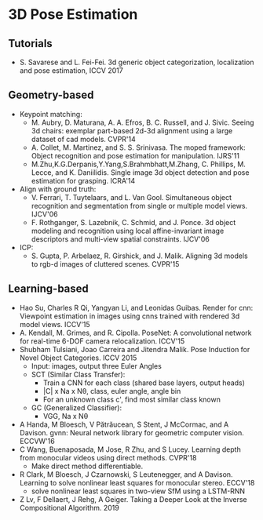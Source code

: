 # 3D Pose Estimation

## Tutorials
- S. Savarese and L. Fei-Fei. 3d generic object categorization, localization and pose estimation, ICCV 2017

## Geometry-based
- Keypoint matching:
	- M. Aubry, D. Maturana, A. A. Efros, B. C. Russell, and J. Sivic. Seeing 3d chairs: exemplar part-based 2d-3d alignment using a large dataset of cad models. CVPR'14
	- A. Collet, M. Martinez, and S. S. Srinivasa. The moped framework: Object recognition and pose estimation for manipulation. IJRS'11
	- M.Zhu,K.G.Derpanis,Y.Yang,S.Brahmbhatt,M.Zhang, C. Phillips, M. Lecce, and K. Daniilidis. Single image 3d object detection and pose estimation for grasping. ICRA'14
- Align with ground truth:
	- V. Ferrari, T. Tuytelaars, and L. Van Gool. Simultaneous object recognition and segmentation from single or multiple model views. IJCV'06
	- F. Rothganger, S. Lazebnik, C. Schmid, and J. Ponce. 3d object modeling and recognition using local affine-invariant image descriptors and multi-view spatial constraints. IJCV'06
- ICP:
	- S. Gupta, P. Arbelaez, R. Girshick, and J. Malik. Aligning 3d models to rgb-d images of cluttered scenes. CVPR'15

## Learning-based
- Hao Su, Charles R Qi, Yangyan Li, and Leonidas Guibas. Render for cnn: Viewpoint estimation in images using cnns trained with rendered 3d model views. ICCV'15
- A. Kendall, M. Grimes, and R. Cipolla. PoseNet: A convolutional network for real-time 6-DOF camera relocalization. ICCV'15
- Shubham Tulsiani, Joao Carreira and Jitendra Malik. Pose Induction for Novel Object Categories. ICCV 2015
	- Input: images, output three Euler Angles
	- SCT (Similar Class Transfer): 
		- Train a CNN for each class (shared base layers, output heads)
		- |C| x Na x Nθ, class, euler angle, angle bin
		- For an unknown class c', find most similar class known
	- GC (Generalized Classifier):
		- VGG, Na x Nθ
- A Handa, M Bloesch, V Pătrăucean, S Stent, J McCormac, and A Davison. gvnn: Neural network library for geometric computer vision. ECCVW'16
- C Wang, Buenaposada, M Jose, R Zhu, and S Lucey. Learning depth from monocular videos using direct methods. CVPR'18
	- Make direct method differentiable.
- R Clark, M Bloesch, J Czarnowski, S Leutenegger, and A Davison. Learning to solve nonlinear least squares for monocular stereo. ECCV'18
	- solve nonlinear least squares in two-view SfM using a LSTM-RNN
- Z Lv, F Dellaert, J Rehg, A Geiger. Taking a Deeper Look at the Inverse Compositional Algorithm. 2019